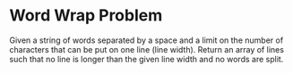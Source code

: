 Word Wrap Problem
=================
Given a string of words separated by a space and a limit on the number of characters that can be put on one line (line width). Return an array of lines such that no line is longer than the given line width and no words are split.